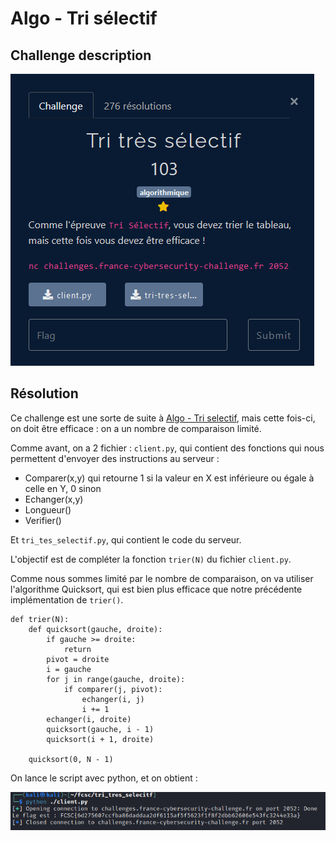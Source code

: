 # Algo - Tri sélectif

## Challenge description

![Challenge description](./imgs/tri_tres_selectif.PNG)

## Résolution

Ce challenge est une sorte de suite à [Algo - Tri selectif](../intro/Algo_tri_selectif.md), mais cette fois-ci, on doit être efficace : on a un nombre de comparaison limité.

Comme avant, on a 2 fichier : `client.py`, qui contient des fonctions qui nous permettent d'envoyer des instructions au serveur :
- Comparer(x,y) qui retourne 1 si la valeur en X est inférieure ou égale à celle en Y, 0 sinon
- Echanger(x,y)
- Longueur()
- Verifier()

Et `tri_tes_selectif.py`, qui contient le code du serveur. 

L'objectif est de compléter la fonction `trier(N)` du fichier `client.py`.

Comme nous sommes limité par le nombre de comparaison, on va utiliser l'algorithme Quicksort, qui est bien plus efficace que notre précédente implémentation de `trier()`.

    def trier(N):
        def quicksort(gauche, droite):
            if gauche >= droite:
                return
            pivot = droite
            i = gauche
            for j in range(gauche, droite):
                if comparer(j, pivot):
                    echanger(i, j)
                    i += 1
            echanger(i, droite)
            quicksort(gauche, i - 1)
            quicksort(i + 1, droite)

        quicksort(0, N - 1)

On lance le script avec python, et on obtient :

![flag](./imgs/tri_tres_selectif_flag.PNG)